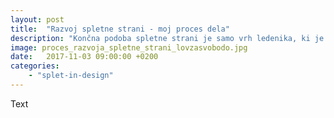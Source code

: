 ```yaml
---
layout: post
title:  "Razvoj spletne strani - moj proces dela"
description: "Končna podoba spletne strani je samo vrh ledenika, ki je viden vsem. Te je kdaj zanimalo, kaj se dogaja v ozadju?"
image: proces_razvoja_spletne_strani_lovzasvobodo.jpg
date:   2017-11-03 09:00:00 +0200
categories: 
    - "splet-in-design"
---
```


Text
